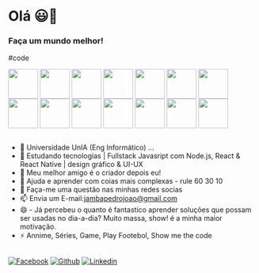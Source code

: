 # Olá 😃👋
### Faça um mundo melhor! 
  #code
<div style="display">
            <img align="center" width="60px" height="60px" src="https://cdn.jsdelivr.net/gh/devicons/devicon/icons/html5/html5-original-wordmark.svg" />
            <img align="center" width="60px" height="60px" src="https://cdn.jsdelivr.net/gh/devicons/devicon/icons/css3/css3-original-wordmark.svg" />
            <img align="center" width="60px" height="60px" src="https://cdn.jsdelivr.net/gh/devicons/devicon/icons/javascript/javascript-original.svg" />
            <img align="center" width="60px" height="60px" src="https://cdn.jsdelivr.net/gh/devicons/devicon/icons/bootstrap/bootstrap-original.svg" />  
            <img align="center" width="60px" height="60px" src="https://cdn.jsdelivr.net/gh/devicons/devicon/icons/sass/sass-original.svg" />        
            <img align="center" width="60px" height="60px" src="https://cdn.jsdelivr.net/gh/devicons/devicon/icons/nodejs/nodejs-original-wordmark.svg" />
            <img align="center" width="60px" height="60px" src="https://cdn.jsdelivr.net/gh/devicons/devicon/icons/npm/npm-original-wordmark.svg" />         
            <img align="center" width="60px" height="60px" src="https://cdn.jsdelivr.net/gh/devicons/devicon/icons/yarn/yarn-original-wordmark.svg" />  
            <img align="center" width="60px" height="60px" src="https://cdn.jsdelivr.net/gh/devicons/devicon/icons/webpack/webpack-original.svg" />          
            <img align="center" width="60px" height="60px" src="https://cdn.jsdelivr.net/gh/devicons/devicon/icons/babel/babel-original.svg" />
            <img align="center" width="60px" height="60px" src="https://cdn.jsdelivr.net/gh/devicons/devicon/icons/react/react-original.svg" />
            <img align="center" width="60px" height="60px" src="https://cdn.jsdelivr.net/gh/devicons/devicon/icons/wordpress/wordpress-original.svg" />
            <img align="center" width="60px" height="60px" src="https://cdn.jsdelivr.net/gh/devicons/devicon/icons/git/git-original.svg" /> 
            <img align="center" width="60px" height="60px" src="https://cdn.jsdelivr.net/gh/devicons/devicon/icons/github/github-original.svg" />
</div>
 
 ##

- 🔭 Universidade UnIA (Eng Informático) ...
- 🌱 Estudando tecnologias | Fullstack Javasript com Node.js, React & React Native | design gráfico & UI-UX
- 👯 Meu melhor amigo é o criador depois eu!
- 🤔 Ajuda e aprender com coias mais complexas - rule 60 30 10  
- 💬 Faça-me uma questão nas minhas redes socias 
- 📫 Envia um E-mail:jambapedrojoao@gmail.com 
- 😄 - Já percebeu o quanto é fantastico aprender soluções que possam ser usadas no dia-a-dia? Muito massa, show! é a minha maior motivação.
- ⚡ Annime, Séries, Game, Play Footebol, Show me the code 

##

[![Facebook](https://img.shields.io/badge/Facebook-1877F2?style=for-the-badge&logo=facebook&logoColor=white)](https://www.facebook.com/jambapedrojoao.joao)
[![Github](https://img.shields.io/badge/GitHub-100000?style=for-the-badge&logo=github&logoColor=white)](https://github.com/JambaGoDevCode)
[![Linkedin](https://img.shields.io/badge/LinkedIn-0077B5?style=for-the-badge&logo=linkedin&logoColor=white)](https://www.linkedin.com/in/joão-jamba-946735190/)

 
<!--
**JambaGoDevCode/JambaGoDevCode** is a ✨ _special_ ✨ repository because its `README.md` (this file) appears on your GitHub profile.

Here are some ideas to get you started:


-->
